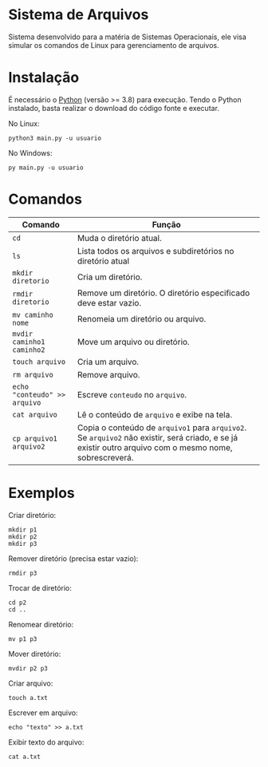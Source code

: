# Sistema de Arquivos
Sistema desenvolvido para a matéria de Sistemas Operacionais, ele visa simular os comandos de Linux para gerenciamento de arquivos.

# Instalação
É necessário o [Python](https://www.python.org/) (versão >= 3.8) para execução. Tendo o Python instalado, basta realizar o download do código fonte e executar.

No Linux:
```
python3 main.py -u usuario
```
No Windows:
```
py main.py -u usuario
```

# Comandos
| Comando | Função |
| ------- | ------ |
| ```cd``` | Muda o diretório atual.|
| ```ls``` | Lista todos os arquivos e subdiretórios no diretório atual |
| ```mkdir diretorio``` | Cria um diretório.| 
| ```rmdir diretorio``` | Remove um diretório. O diretório especificado deve estar vazio.|
|```mv caminho nome``` | Renomeia um diretório ou arquivo.|
|```mvdir caminho1 caminho2```| Move um arquivo ou diretório.|
|```touch arquivo```| Cria um arquivo.|
|```rm arquivo```| Remove arquivo.|
|```echo "conteudo" >> arquivo``` | Escreve ```conteudo``` no ```arquivo```.|
|```cat arquivo``` | Lê o conteúdo de ```arquivo``` e exibe na tela.|
|```cp arquivo1 arquivo2```| Copia o conteúdo de ```arquivo1``` para ```arquivo2```. Se ```arquivo2``` não existir, será criado, e se já existir outro arquivo com o mesmo nome, sobrescreverá.|

# Exemplos
Criar diretório:
```
mkdir p1
mkdir p2
mkdir p3
```
Remover diretório (precisa estar vazio):
```
rmdir p3
```
Trocar de diretório:
```
cd p2
cd ..
```
Renomear diretório:
```
mv p1 p3
```
Mover diretório:
```
mvdir p2 p3
```
Criar arquivo:
```
touch a.txt
```
Escrever em arquivo:
```
echo "texto" >> a.txt
```
Exibir texto do arquivo:
```
cat a.txt
```
